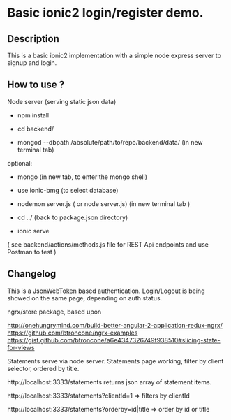 # Basic ionic2 login/register demo.

## Description
This is a basic ionic2 implementation with a simple node express server to signup and login.

## How to use ?

Node server (serving static json data)

- npm install

- cd backend/
- mongod --dbpath /absolute/path/to/repo/backend/data/ (in new terminal tab)

optional:
- mongo (in new tab, to enter the mongo shell)
- use ionic-bmg (to select database)

- nodemon server.js ( or node server.js) (in new terminal tab )
- cd ../ (back to package.json directory)
- ionic serve

( see backend/actions/methods.js file for REST Api endpoints and use Postman to test )

## Changelog
This is a JsonWebToken based authentication. Login/Logout is being showed on the same page, depending on auth status.

ngrx/store package, based upon

http://onehungrymind.com/build-better-angular-2-application-redux-ngrx/
https://github.com/btroncone/ngrx-examples
https://gist.github.com/btroncone/a6e4347326749f938510#slicing-state-for-views

Statements serve via node server. Statements page working, filter by client selector, ordered by title.

http://localhost:3333/statements returns json array of statement items.

http://localhost:3333/statements?clientId=1 => filters by clientId

http://localhost:3333/statements?orderby=id|title => order by id or title

